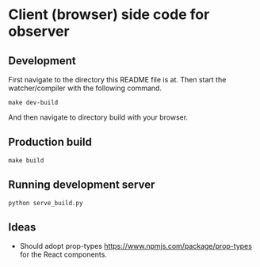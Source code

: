 # Client (browser) side code for observer

## Development

First navigate to the directory this README file is at. Then start the
watcher/compiler with the following command.

    make dev-build

And then navigate to directory build with your browser.


## Production build

    make build


## Running development server

    python serve_build.py

## Ideas
 - Should adopt prop-types https://www.npmjs.com/package/prop-types for the
   React components.
